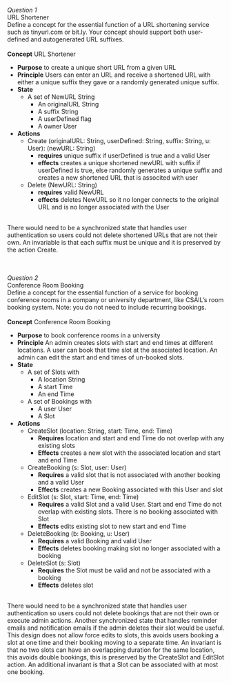 <em>Question 1</em>\
URL Shortener\
Define a concept for the essential function of a URL shortening service such as tinyurl.com or bit.ly. Your concept should support both user-defined and autogenerated URL suffixes.\
<br>
<strong>Concept</strong> URL Shortener
  - <strong>Purpose</strong> to create a unique short URL from a given URL
  - <strong>Principle</strong>
    Users can enter an URL and receive a shortened URL with either a unique suffix they gave or a randomly generated unique suffix.
  - <strong>State</strong>
    + A set of NewURL String
	    * An originalURL String
      * A suffix String
      * A userDefined flag
      * A owner User
  - <strong>Actions</strong>
      + Create (originalURL: String, userDefined: String, suffix: String, u: User): (newURL: String)
	      * <strong>requires</strong> unique suffix if userDefined is true and a valid User
	      * <strong>effects</strong> creates a unique shortened newURL with suffix if userDefined is true, else randomly generates a unique suffix and creates a new shortened URL that is associted with user
      + Delete (NewURL: String)
	      * <strong>requires</strong> valid NewURL
        * <strong>effects</strong> deletes NewURL so it no longer connects to the original URL and is no longer associated with the User
<br>
There would need to be a synchronized state that handles user authentication so users could not delete shortened URLs that are not their own. An invariable is that each suffix must be unique and it is preserved by the action Create.
<br>
<br>
<br>

<em>Question 2</em>\
Conference Room Booking\
Define a concept for the essential function of a service for booking conference rooms in a company or university department, like CSAIL’s room booking system. Note: you do not need to include recurring bookings.\
<br>
<strong>Concept</strong> Conference Room Booking
  - <strong>Purpose</strong> to book conference rooms in a university 
  - <strong>Principle</strong>
    An admin creates slots with start and end times at different locations. A user can book that time slot at the associated location. An admin can edit the start and end times of un-booked slots.
  - <strong>State</strong>
    + A set of Slots with
	    * A location String
      * A start Time
      * An end Time
    + A set of Bookings with
	    * A user User
      * A Slot
  - <strong>Actions</strong>
    + CreateSlot (location: String, start: Time, end: Time) 
	    * <strong>Requires</strong> location and start and end Time do not overlap with any existing slots
      * <strong>Effects</strong> creates a new slot with the associated location and start and end Time
    + CreateBooking (s: Slot, user: User)
      * <strong>Requires</strong> a valid slot that is not associated with another booking and a valid User
      * <strong>Effects</strong> creates a new Booking associated with this User and slot
    + EditSlot (s: Slot, start: Time, end: Time)
      * <strong>Requires</strong> a valid Slot and a valid User. Start and end Time do not overlap with existing slots. There is no booking associated with Slot
      * <strong>Effects</strong> edits existing slot to new start and end Time
    + DeleteBooking (b: Booking, u: User)
      * <strong>Requires</strong> a valid Booking and valid User
      * <strong>Effects</strong> deletes booking making slot no longer associated with a booking
    + DeleteSlot (s: Slot)
      * <strong>Requires</strong> the Slot must be valid and not be associated with a booking
      * <strong>Effects</strong> deletes slot
<br>
There would need to be a synchronized state that handles user authentication so users could not delete bookings that are not their own or execute admin actions. Another synchronized state that handles reminder emails and notification emails if the admin deletes their slot would be useful. This design does not allow force edits to slots, this avoids users booking a slot at one time and their booking moving to a separate time. An invariant is that no two slots can have an overlapping duration for the same location, this avoids double bookings, this is preserved by the CreateSlot and EditSlot action. An additional invariant is that a Slot can be associated with at most one booking.
